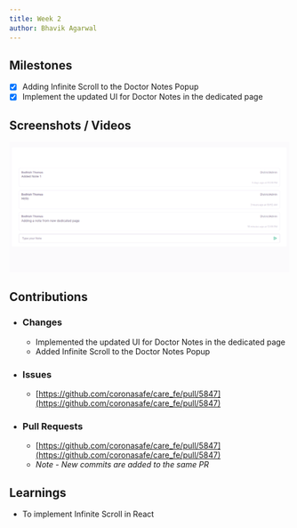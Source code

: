 ```yaml
---
title: Week 2
author: Bhavik Agarwal
---
```


## Milestones
- [x] Adding Infinite Scroll to the Doctor Notes Popup
- [x] Implement the updated UI for Doctor Notes in the dedicated page

## Screenshots / Videos 
![Doctor Notes dedicated page UI](./assets/notes-dedicated-page.png)

## Contributions

 - ### Changes
    - Implemented the updated UI for Doctor Notes in the dedicated page
    - Added Infinite Scroll to the Doctor Notes Popup

- ### Issues
   - [https://github.com/coronasafe/care_fe/pull/5847](https://github.com/coronasafe/care_fe/pull/5847)

- ### Pull Requests
  - [https://github.com/coronasafe/care_fe/pull/5847](https://github.com/coronasafe/care_fe/pull/5847)
  - *Note - New commits are added to the same PR*


## Learnings
 - To implement Infinite Scroll in React
